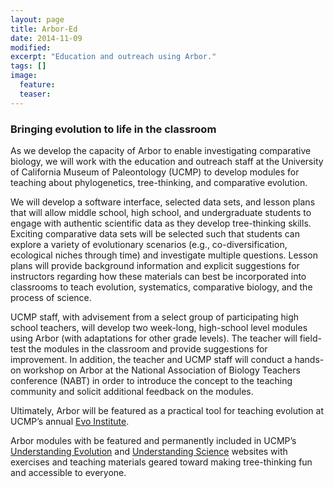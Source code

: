 ```yaml
---
layout: page
title: Arbor-Ed
date: 2014-11-09
modified:
excerpt: "Education and outreach using Arbor."
tags: []
image:
  feature:
  teaser:
---
```


### Bringing evolution to life in the classroom

As we develop the capacity of Arbor to enable investigating comparative biology, we will work with the education and outreach staff at the University of California Museum of Paleontology (UCMP) to develop modules for teaching about phylogenetics, tree-thinking, and comparative evolution.

We will develop a software interface, selected data sets, and lesson plans that will allow middle school, high school, and undergraduate students to engage with authentic scientific data as they develop tree-thinking skills. Exciting comparative data sets will be selected such that students can explore a variety of evolutionary scenarios (e.g., co-diversification, ecological niches through time) and investigate multiple questions. Lesson plans will provide background information and explicit suggestions for instructors regarding how these materials can best be incorporated into classrooms to teach evolution, systematics, comparative biology, and the process of science.

UCMP staff, with advisement from a select group of participating high school teachers, will develop two week-long, high-school level modules using Arbor (with adaptations for other grade levels). The teacher will field-test the modules in the classroom and provide suggestions for improvement. In addition, the teacher and UCMP staff will conduct a hands-on workshop on Arbor at the National Association of Biology Teachers conference (NABT) in order to introduce the concept to the teaching community and solicit additional feedback on the modules.

Ultimately, Arbor will be featured as a practical tool for teaching evolution at UCMP’s annual [Evo Institute](http://www.ucmp.berkeley.edu/about/institute18.php).

Arbor modules with be featured and permanently included in UCMP’s [Understanding Evolution](https://evolution.berkeley.edu/) and [Understanding Science](https://undsci.berkeley.edu/) websites with exercises and teaching materials geared toward making tree-thinking fun and accessible to everyone.
